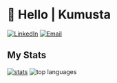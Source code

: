 # 👋 Hello | Kumusta

[![LinkedIn][linkedin-shield]][linkedin-url]
[![Email][email-shield]][email-url]

<!-- MARKDOWN LINKS & IMAGES -->
[linkedin-shield]: https://img.shields.io/badge/LinkedIn-black?style=for-the-badge&logo=linkedin
[linkedin-url]: https://www.linkedin.com/in/chrisengineer/
[email-shield]: https://img.shields.io/badge/Email-black?style=for-the-badge&logo=minutemailer
[email-url]: mailto:chris@globalsphere.io

## My Stats
      
<div>
<a href="https://github.com/c-engineer"><img alt="stats" src="https://github-readme-stats.vercel.app/api?username=c-engineer&show_icons=true&count_private=true&theme=merko"></a>

<img alt="top languages" src="https://github-readme-stats.vercel.app/api/top-langs/?username=c-engineer&theme=merko">
</div>  
